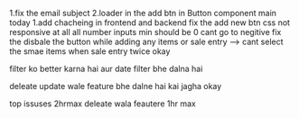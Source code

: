 1.fix the email subject
2.loader in the add btn in Button component
main today
1.add chacheing in frontend and backend
fix the add new btn css not responsive at all
all number inputs min should be 0 cant go to negitive
fix the disbale the button while adding any items or sale entry -->
cant select the smae items when sale entry twice okay

<!-- major things  -->

filter ko better karna hai aur date filter bhe dalna hai

deleate update wale feature bhe dalne hai kai jagha okay

<!-- time taken -->

top issuses 2hrmax
deleate wala feautere 1hr max
